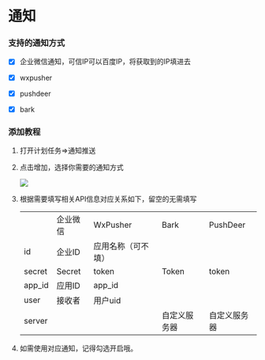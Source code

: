 # 通知

### 支持的通知方式

*   [x] 企业微信通知，可信IP可以百度IP，将获取到的IP填进去

*   [x] wxpusher

*   [x] pushdeer

*   [x] bark

### 添加教程

1.  打开计划任务=>通知推送

2.  点击增加，选择你需要的通知方式

    ![](https://cdn.nlark.com/yuque/0/2022/png/29662219/1662134446573-e80e4b37-198e-4872-b8f1-f562abbe1bfe.png)

3.  根据需要填写相关API信息对应关系如下，留空的无需填写

    |         |        |           |        |          |
    | ------- | ------ | --------- | ------ | -------- |
    |         | 企业微信   | WxPusher  | Bark   | PushDeer |
    | id      | 企业ID   | 应用名称（可不填） |        |          |
    | secret  | Secret | token     | Token  | token    |
    | app\_id | 应用ID   | app\_id   |        |          |
    | user    | 接收者    | 用户uid     |        |          |
    | server  |        |           | 自定义服务器 | 自定义服务器   |

4.  如需使用对应通知，记得勾选开启哦。
